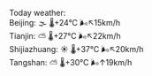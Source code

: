 Today weather:  
Beijing: 🌫  🌡️+24°C 🌬️↖15km/h  
Tianjin: ⛅️  🌡️+27°C 🌬️↖22km/h  
Shijiazhuang: ☀️   🌡️+37°C 🌬️↖20km/h  
Tangshan: ⛅️  🌡️+30°C 🌬️↑19km/h  
